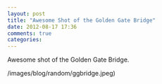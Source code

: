 ```yaml
---
layout: post
title: "Awesome Shot of the Golden Gate Bridge"
date: 2012-08-17 17:36
comments: true
categories:
---
```


Awesome shot of the Golden Gate Bridge.

![]()/images/blog/random/ggbridge.jpeg)
